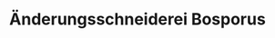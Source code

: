 ---
title: "Änderungsschneiderei Bosporus"
url: /goettingen/aenderungsschneiderei-bosporus/
shop: Schneiderei
---